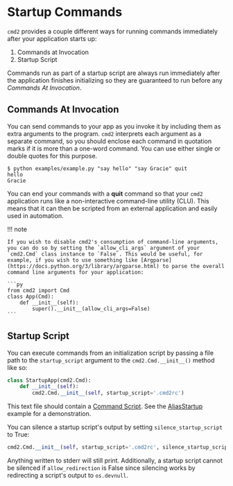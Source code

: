 # Startup Commands

`cmd2` provides a couple different ways for running commands immediately after your application
starts up:

1.  Commands at Invocation
1.  Startup Script

Commands run as part of a startup script are always run immediately after the application finishes
initializing so they are guaranteed to run before any _Commands At Invocation_.

## Commands At Invocation

You can send commands to your app as you invoke it by including them as extra arguments to the
program. `cmd2` interprets each argument as a separate command, so you should enclose each command
in quotation marks if it is more than a one-word command. You can use either single or double quotes
for this purpose.

    $ python examples/example.py "say hello" "say Gracie" quit
    hello
    Gracie

You can end your commands with a **quit** command so that your `cmd2` application runs like a
non-interactive command-line utility (CLU). This means that it can then be scripted from an external
application and easily used in automation.

!!! note

    If you wish to disable cmd2's consumption of command-line arguments, you can do so by setting the `allow_cli_args` argument of your `cmd2.Cmd` class instance to `False`. This would be useful, for example, if you wish to use something like [Argparse](https://docs.python.org/3/library/argparse.html) to parse the overall command line arguments for your application:

    ```py
    from cmd2 import Cmd
    class App(Cmd):
        def __init__(self):
            super().__init__(allow_cli_args=False)
    ```

## Startup Script

You can execute commands from an initialization script by passing a file path to the
`startup_script` argument to the `cmd2.Cmd.__init__()` method like so:

```py
class StartupApp(cmd2.Cmd):
    def __init__(self):
        cmd2.Cmd.__init__(self, startup_script='.cmd2rc')
```

This text file should contain a [Command Script](./scripting.md#command-scripts). See the
[AliasStartup](https://github.com/python-cmd2/cmd2/blob/master/examples/alias_startup.py) example
for a demonstration.

You can silence a startup script's output by setting `silence_startup_script` to True:

```py
cmd2.Cmd.__init__(self, startup_script='.cmd2rc', silence_startup_script=True)
```

Anything written to stderr will still print. Additionally, a startup script cannot be silenced if
`allow_redirection` is False since silencing works by redirecting a script's output to `os.devnull`.
